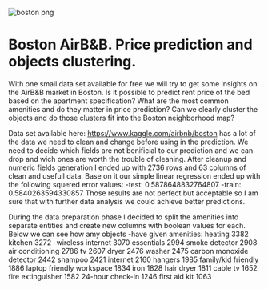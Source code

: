 ![boston png](https://cdn.passporthealthusa.com/wp-content/uploads/2017/04/passport-health-downtown-boston-travel-clinic.jpg?x90298)
# Boston AirB&B. Price prediction and objects clustering.

With one small data set available for free we will try to get some insights on the AirB&B market in Boston. 
Is it possible to predict rent price of the bed based on the apartment specification? What are the most common amenities and do they
matter in price prediction? Can we clearly cluster the objects and do those clusters fit into the Boston neighborhood map? 

Data set available here: https://www.kaggle.com/airbnb/boston has a lot of the data we need to clean and change before using in the prediction. We need to decide which fields are not benificial to our prediction and we can drop and wich ones are worth the trouble of cleaning. After cleanup and numeric fields generation I ended up with 2736 rows and 63 columns of clean and usefull data. Base on it our simple linear regression ended up with the following squered error values:
-test: 0.5878648832764807
-train: 0.5840263594330857
Those results are not perfect but acceptable so I am sure that with further data analysis we could achieve better predictions.

During the data preparation phase I decided to split the amenities into separate entities and create new columns with boolean values for each. Below we can see how amy objects -have given amenities: 
heating 3382\
kitchen 3272
-wireless internet 3070
essentials 2994
smoke detector 2908
air conditioning 2786
 tv 2607
dryer 2476
washer 2475
carbon monoxide detector 2442
shampoo 2421
internet 2160
hangers 1985
family/kid friendly 1886
laptop friendly workspace 1834
iron 1828
hair dryer 1811
cable tv 1652
fire extinguisher 1582
24-hour check-in 1246
first aid kit 1063





